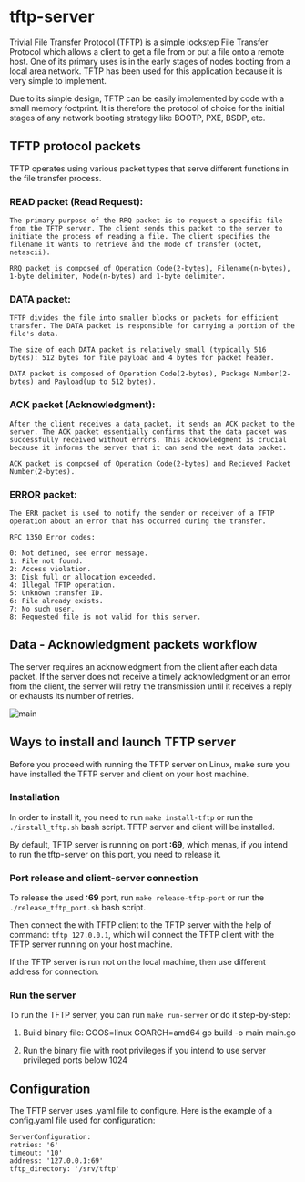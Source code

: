 # tftp-server

Trivial File Transfer Protocol (TFTP) is a simple lockstep File Transfer Protocol which allows a client to get a file from or put a file onto a remote host. One of its primary uses is in the early stages of nodes booting from a local area network. TFTP has been used for this application because it is very simple to implement.

Due to its simple design, TFTP can be easily implemented by code with a small memory footprint. It is therefore the protocol of choice for the initial stages of any network booting strategy like BOOTP, PXE, BSDP, etc.

## TFTP protocol packets

TFTP operates using various packet types that serve different functions in the file transfer process.

### READ packet (Read Request):

    The primary purpose of the RRQ packet is to request a specific file from the TFTP server. The client sends this packet to the server to initiate the process of reading a file. The client specifies the filename it wants to retrieve and the mode of transfer (octet, netascii).

    RRQ packet is composed of Operation Code(2-bytes), Filename(n-bytes), 1-byte delimiter, Mode(n-bytes) and 1-byte delimiter.

### DATA packet:

    TFTP divides the file into smaller blocks or packets for efficient transfer. The DATA packet is responsible for carrying a portion of the file's data.

    The size of each DATA packet is relatively small (typically 516 bytes): 512 bytes for file payload and 4 bytes for packet header.

    DATA packet is composed of Operation Code(2-bytes), Package Number(2-bytes) and Payload(up to 512 bytes).

### ACK packet (Acknowledgment):

    After the client receives a data packet, it sends an ACK packet to the server. The ACK packet essentially confirms that the data packet was successfully received without errors. This acknowledgment is crucial because it informs the server that it can send the next data packet.

    ACK packet is composed of Operation Code(2-bytes) and Recieved Packet Number(2-bytes).

### ERROR packet:

    The ERR packet is used to notify the sender or receiver of a TFTP operation about an error that has occurred during the transfer.

    RFC 1350 Error codes:
    
    0: Not defined, see error message.
    1: File not found.
    2: Access violation.
    3: Disk full or allocation exceeded.
    4: Illegal TFTP operation.
    5: Unknown transfer ID.
    6: File already exists.
    7: No such user.
    8: Requested file is not valid for this server.

## Data - Acknowledgment packets workflow

The server requires an acknowledgment from the client after each data
packet. If the server does not receive a timely acknowledgment or an error
from the client, the server will retry the transmission until it receives a reply
or exhausts its number of retries.

![main](https://i.imgur.com/qiFnofN.png)

## Ways to install and launch TFTP server

Before you proceed with running the TFTP server on Linux, make sure you have installed the TFTP server and client on your host machine.

### Installation
In order to install it, you need to run `make install-tftp` or run the `./install_tftp.sh` bash script. TFTP server and client will be installed.

By default, TFTP server is running on port **:69**, which menas, if you intend to run the tftp-server on this port, you need to release it.


### Port release and client-server connection
To release the used **:69** port, run `make release-tftp-port` or run the `./release_tftp_port.sh` bash script.

Then connect the with TFTP client to the TFTP server with the help of command: `tftp 127.0.0.1`, which will connect the TFTP client with the TFTP server running on your host machine.

If the TFTP server is run not on the local machine, then use different address for connection.


### Run the server
To run the TFTP server, you can run `make run-server` or do it step-by-step:

1) Build binary file: GOOS=linux GOARCH=amd64 go build -o main main.go

2) Run the binary file with root privileges if you intend to use server privileged ports below 1024


## Configuration

The TFTP server uses .yaml file to configure. Here is the example of a config.yaml file used for configuration:

    ServerConfiguration:
    retries: '6'
    timeout: '10'
    address: '127.0.0.1:69'
    tftp_directory: '/srv/tftp'